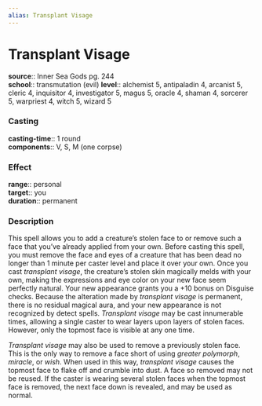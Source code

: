 ```yaml
---
alias: Transplant Visage
---
```


# Transplant Visage 

**source**:: Inner Sea Gods pg. 244  
**school**:: transmutation (evil)
**level**:: alchemist 5, antipaladin 4, arcanist 5, cleric 4, inquisitor 4, investigator 5, magus 5, oracle 4, shaman 4, sorcerer 5, warpriest 4, witch 5, wizard 5

### Casting 

**casting-time**:: 1 round  
**components**:: V, S, M (one corpse)

### Effect 

**range**:: personal  
**target**:: you  
**duration**:: permanent

### Description 

This spell allows you to add a creature’s stolen face to or remove such a face that you’ve already applied from your own. Before casting this spell, you must remove the face and eyes of a creature that has been dead no longer than 1 minute per caster level and place it over your own. Once you cast *transplant visage*, the creature’s stolen skin magically melds with your own, making the expressions and eye color on your new face seem perfectly natural. Your new appearance grants you a +10 bonus on Disguise checks. Because the alteration made by *transplant visage* is permanent, there is no residual magical aura, and your new appearance is not recognized by detect spells. *Transplant visage* may be cast innumerable times, allowing a single caster to wear layers upon layers of stolen faces. However, only the topmost face is visible at any one time.  
  
*Transplant visage* may also be used to remove a previously stolen face. This is the only way to remove a face short of using *greater polymorph*, *miracle*, or *wish*. When used in this way, *transplant visage* causes the topmost face to flake off and crumble into dust. A face so removed may not be reused. If the caster is wearing several stolen faces when the topmost face is removed, the next face down is revealed, and may be used as normal.

